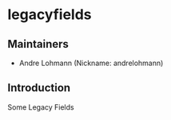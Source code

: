 # legacyfields

## Maintainers

 * Andre Lohmann (Nickname: andrelohmann)
  <lohmann dot andre at googlemail dot com>

## Introduction

Some Legacy Fields